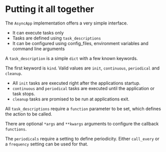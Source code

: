 # Putting it all together


The `AsyncApp` implementation offers a very simple interface.

- It can execute tasks only
- Tasks are defined using `task_descriptions`
- It can be configured using config_files, environment variables and command line arguments

A `task_description` is a simple `dict` with a few known keywords.

The first keyword is `kind`. Valid values are `init`, `continuous`, `periodical` and `cleanup`.

- All `init` tasks are executed right after the applications startup.
- `continuous` and `periodical` tasks are executed until the application or task stops.
- `cleanup` tasks are promised to be run at applications exit.

All `task_descriptions` require a `function` parameter to be set, which defines the action to be called.

There are optional `*args` and `**kwargs` arguments to configure the callback `functions`.

The `periodicals` require a setting to define periodicity. Either `call_every` or a `frequency` setting can be used for that.

